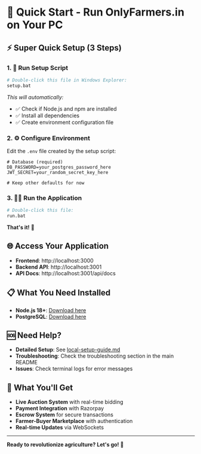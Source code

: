 # 🚀 Quick Start - Run OnlyFarmers.in on Your PC

## ⚡ Super Quick Setup (3 Steps)

### 1. 🎯 Run Setup Script
```bash
# Double-click this file in Windows Explorer:
setup.bat
```
*This will automatically:*
- ✅ Check if Node.js and npm are installed
- ✅ Install all dependencies
- ✅ Create environment configuration file

### 2. ⚙️ Configure Environment
Edit the `.env` file created by the setup script:
```env
# Database (required)
DB_PASSWORD=your_postgres_password_here
JWT_SECRET=your_random_secret_key_here

# Keep other defaults for now
```

### 3. 🏃‍♂️ Run the Application
```bash
# Double-click this file:
run.bat
```

**That's it!** 🎉

## 🌐 Access Your Application

- **Frontend**: http://localhost:3000
- **Backend API**: http://localhost:3001  
- **API Docs**: http://localhost:3001/api/docs

## 📋 What You Need Installed

- **Node.js 18+**: [Download here](https://nodejs.org/)
- **PostgreSQL**: [Download here](https://www.postgresql.org/download/windows/)

## 🆘 Need Help?

- **Detailed Setup**: See [local-setup-guide.md](local-setup-guide.md)
- **Troubleshooting**: Check the troubleshooting section in the main README
- **Issues**: Check terminal logs for error messages

## 🎯 What You'll Get

- **Live Auction System** with real-time bidding
- **Payment Integration** with Razorpay
- **Escrow System** for secure transactions
- **Farmer-Buyer Marketplace** with authentication
- **Real-time Updates** via WebSockets

---

**Ready to revolutionize agriculture? Let's go! 🚜**
